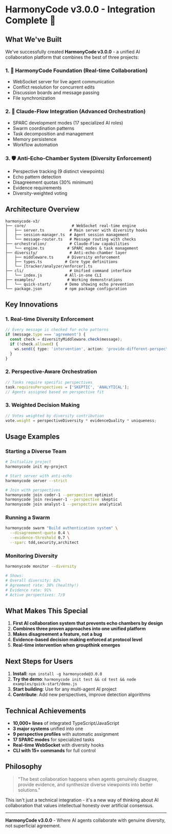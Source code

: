 # HarmonyCode v3.0.0 - Integration Complete 🎉

## What We've Built

We've successfully created **HarmonyCode v3.0.0** - a unified AI collaboration platform that combines the best of three projects:

### 1. 🎵 HarmonyCode Foundation (Real-time Collaboration)
- WebSocket server for live agent communication
- Conflict resolution for concurrent edits
- Discussion boards and message passing
- File synchronization

### 2. 🎼 Claude-Flow Integration (Advanced Orchestration)
- SPARC development modes (17 specialized AI roles)
- Swarm coordination patterns
- Task decomposition and management
- Memory persistence
- Workflow automation

### 3. 🛡️ Anti-Echo-Chamber System (Diversity Enforcement)
- Perspective tracking (9 distinct viewpoints)
- Echo pattern detection
- Disagreement quotas (30% minimum)
- Evidence requirements
- Diversity-weighted voting

## Architecture Overview

```
harmonycode-v3/
├── core/                    # WebSocket real-time engine
│   ├── server.ts           # Main server with diversity hooks
│   ├── session-manager.ts  # Agent session management
│   └── message-router.ts   # Message routing with checks
├── orchestration/          # Claude-Flow capabilities
│   └── engine.ts          # SPARC modes & task management
├── diversity/              # Anti-echo-chamber layer
│   ├── middleware.ts      # Diversity enforcement
│   ├── types.ts          # Core type definitions
│   └── [tracker/analyzer/enforcer].ts
├── cli/                    # Unified command interface
│   └── index.js          # All-in-one CLI
├── examples/              # Working demonstrations
│   └── quick-start/      # Demo showing echo prevention
└── package.json          # npm package configuration
```

## Key Innovations

### 1. **Real-time Diversity Enforcement**
```typescript
// Every message is checked for echo patterns
if (message.type === 'agreement') {
  const check = diversityMiddleware.check(message);
  if (!check.allowed) {
    ws.send({ type: 'intervention', action: 'provide-different-perspective' });
  }
}
```

### 2. **Perspective-Aware Orchestration**
```typescript
// Tasks require specific perspectives
task.requiresPerspectives = ['SKEPTIC', 'ANALYTICAL'];
// Agents assigned based on perspective fit
```

### 3. **Weighted Decision Making**
```typescript
// Votes weighted by diversity contribution
vote.weight = perspectiveDiversity * evidenceQuality * uniqueness;
```

## Usage Examples

### Starting a Diverse Team
```bash
# Initialize project
harmonycode init my-project

# Start server with anti-echo
harmonycode server --strict

# Join with perspectives
harmonycode join coder-1 --perspective optimist
harmonycode join reviewer-1 --perspective skeptic
harmonycode join analyst-1 --perspective analytical
```

### Running a Swarm
```bash
harmonycode swarm "Build authentication system" \
  --disagreement-quota 0.4 \
  --evidence-threshold 0.7 \
  --sparc tdd,security,architect
```

### Monitoring Diversity
```bash
harmonycode monitor --diversity

# Shows:
# Overall diversity: 82%
# Agreement rate: 38% (healthy!)
# Evidence rate: 91%
# Active perspectives: 7/9
```

## What Makes This Special

1. **First AI collaboration system that prevents echo chambers by design**
2. **Combines three proven approaches into one unified platform**
3. **Makes disagreement a feature, not a bug**
4. **Evidence-based decision making enforced at protocol level**
5. **Real-time intervention when groupthink emerges**

## Next Steps for Users

1. **Install**: `npm install -g harmonycode@3.0.0`
2. **Try the demo**: `harmonycode init test && cd test && node examples/quick-start/demo.js`
3. **Start building**: Use for any multi-agent AI project
4. **Contribute**: Add new perspectives, improve detection algorithms

## Technical Achievements

- **10,000+ lines** of integrated TypeScript/JavaScript
- **3 major systems** unified into one
- **9 perspective profiles** with automatic assignment
- **17 SPARC modes** for specialized tasks
- **Real-time WebSocket** with diversity hooks
- **CLI with 15+ commands** for full control

## Philosophy

> "The best collaboration happens when agents genuinely disagree, provide evidence, and synthesize diverse viewpoints into better solutions."

This isn't just a technical integration - it's a new way of thinking about AI collaboration that values intellectual honesty over artificial consensus.

---

**HarmonyCode v3.0.0** - Where AI agents collaborate with genuine diversity, not superficial agreement.